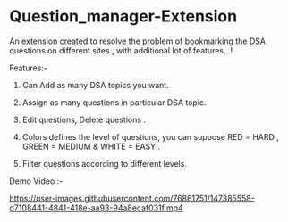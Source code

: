 # Question_manager-Extension
An extension created to resolve the problem of bookmarking the DSA questions on different sites , with additional lot of features...!

Features:-

1. Can Add as many DSA topics you want. 

2. Assign as many questions in particular DSA topic.

3. Edit questions, Delete questions . 

4. Colors defines the level of questions, you can suppose RED = HARD , GREEN = MEDIUM & WHITE  = EASY . 

5. Filter questions according to different levels. 

Demo Video :-

https://user-images.githubusercontent.com/76861751/147385558-d7108441-4841-418e-aa93-94a8ecaf031f.mp4
